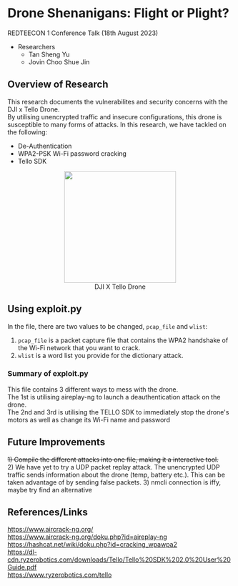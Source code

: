 # Drone Shenanigans: Flight or Plight?
REDTEECON 1 Conference Talk (18th August 2023)
- Researchers
  - Tan Sheng Yu
  - Jovin Choo Shue Jin
 
## Overview of Research
This research documents the vulnerabilites and security concerns with the DJI x Tello Drone. <br>
By utilising unencrypted traffic and insecure configurations, this drone is susceptible to many forms of attacks. In this research, we have tackled on the following:
  - De-Authentication 
  - WPA2-PSK Wi-Fi password cracking
  - Tello SDK

<p align="center"><img src="https://stormsend1.djicdn.com/tpc/uploads/carousel/image/82192d33e2da1445e5a7cc0f60ff138b@ultra.jpg" height=250 width=250><br>DJI X Tello Drone</p>

## Using exploit.py
In the file, there are two values to be changed, ```pcap_file``` and ```wlist```: <br>
1) ```pcap_file``` is a packet capture file that contains the WPA2 handshake of the Wi-Fi network that you want to crack. <br>
2) ```wlist``` is a word list you provide for the dictionary attack.

### Summary of exploit.py
This file contains 3 different ways to mess with the drone. <br>
The 1st is utilising aireplay-ng to launch a deauthentication attack on the drone. <br>
The 2nd and 3rd is utilising the TELLO SDK to immediately stop the drone's motors as well as change its Wi-Fi name and password

## Future Improvements
~~1) Compile the different attacks into one file, making it a interactive tool.~~ <br>
2) We have yet to try a UDP packet replay attack. The unencrypted UDP traffic sends information about the drone (temp, battery etc.). This can be taken advantage of by sending false packets.
3) nmcli connection is iffy, maybe try find an alternative

## References/Links
https://www.aircrack-ng.org/ <br>
https://www.aircrack-ng.org/doku.php?id=aireplay-ng <br>
https://hashcat.net/wiki/doku.php?id=cracking_wpawpa2 <br>
https://dl-cdn.ryzerobotics.com/downloads/Tello/Tello%20SDK%202.0%20User%20Guide.pdf <br>
https://www.ryzerobotics.com/tello

